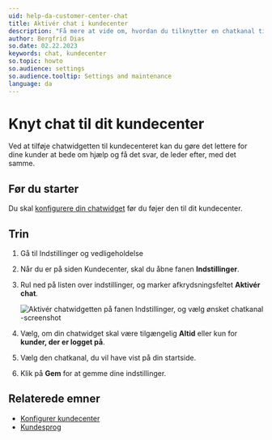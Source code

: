 ```yaml
---
uid: help-da-customer-center-chat
title: Aktivér chat i kundecenter
description: "Få mere at vide om, hvordan du tilknytter en chatkanal til dit kundecenter, i denne vejledning."
author: Bergfrid Dias
so.date: 02.22.2023
keywords: chat, kundecenter
so.topic: howto
so.audience: settings
so.audience.tooltip: Settings and maintenance
language: da
---
```


# Knyt chat til dit kundecenter

Ved at tilføje chatwidgetten til kundecenteret kan du gøre det lettere for dine kunder at bede om hjælp og få det svar, de leder efter, med det samme.

## Før du starter

Du skal [konfigurere din chatwidget][3] før du føjer den til dit kundecenter.

## Trin

1. Gå til Indstillinger og vedligeholdelse

1. Når du er på siden Kundecenter, skal du åbne fanen **Indstillinger**.

1. Rul ned på listen over indstillinger, og marker afkrydsningsfeltet **Aktivér chat**.

    ![Aktivér chatwidgetten på fanen Indstillinger, og vælg ønsket chatkanal -screenshot][img1]

1. Vælg, om din chatwidget skal være tilgængelig **Altid** eller kun for **kunder, der er logget på**.

1. Vælg den chatkanal, du vil have vist på din startside.

1. Klik på **Gem** for at gemme dine indstillinger.

## Relaterede emner

* [Konfigurer kundecenter][2]
* [Kundesprog][1]

<!-- Referenced links -->
[1]: ../../admin/options/learn/custlang/index.md
[3]: ../../chat/learn/admin/channel-create.md
[2]: config.md

<!-- Referenced images -->
[img1]: media/connecting-widget.png
